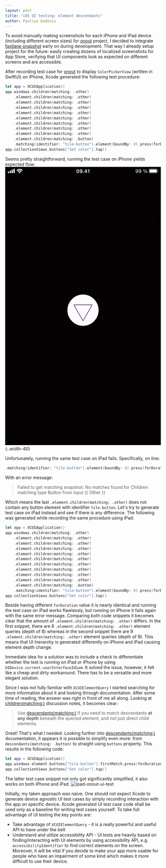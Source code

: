 ```yaml
---
layout: post
title: "iOS UI testing: element descendants"
author: Paulius Gudonis
---
```


To avoid manually making screenshots for each iPhone and iPad device (including different screen sizes) for [onout](https://onout.com) project, I decided to integrate [fastlane snapshot](https://docs.fastlane.tools/actions/snapshot/) early on during development. That way I already setup project for the future: easily creating dozens of localized screenshots for App Store, verifying that UI components look as expected on different screens and are accessible.

After recording test case for [onout](https://onout.com) to display `ColorPickerView` (written in SwiftUI) on iPhone, Xcode generated the following test procedure:

```swift
let app = XCUIApplication()
app.windows.children(matching: .other)
    .element.children(matching: .other)
    .element.children(matching: .other)
    .element.children(matching: .other)
    .element.children(matching: .other)
    .element.children(matching: .other)
    .element.children(matching: .other)
    .element.children(matching: .other)	
    .element.children(matching: .other)
    .element.children(matching: .button)
    .matching(identifier: "tile-button").element(boundBy: 0).press(forDuration: 1.6)
app.collectionViews.buttons["Set color"].tap()
```

Seems pretty straightforward, running the test case on iPhone yields expected flow:
![iphone-12-onout-ui-test](/assets/post/iphone-12-onout-ui-test.gif){:.width-40}

Unfortunately, running the same test case on iPad fails. Specifically, on line:
```swift
.matching(identifier: "tile-button").element(boundBy: 0).press(forDuration: 1.6);
```

With an error message:
> Failed to get matching snapshot: No matches found for Children matching type Button from input {(
    Other
)}

Which means the last `.element.children(matching: .other)` does not contain any button element with identifier `tile-button`. Let's try to generate test case on iPad instead and see if there is any difference. The following was generated while recording the same procedure using iPad:

```swift
let app = XCUIApplication()
app.windows.children(matching: .other)
    .element.children(matching: .other)
    .element.children(matching: .other)
    .element.children(matching: .other)
    .element.children(matching: .other)
    .element.children(matching: .other)
    .element.children(matching: .other)
    .element.children(matching: .other)
    .element.children(matching: .other)
    .element.children(matching: .other)
    .element.children(matching: .button)
    .matching(identifier: "tile-button").element(boundBy: 0).press(forDuration: 2.2)
app.collectionViews.buttons["Set color"].tap()
```

Beside having different `forDuration` value it is nearly identical and running the test case on iPad works flawlessly, but running on iPhone it fails again with the same error message. Comparing both code snippets it becomes clear that the amount of `.element.children(matching: .other)` differs. In the first snippet, there are 8 `.element.children(matching: .other)` element queries (depth of 8) whereas in the second snippet there are 9 `.element.children(matching: .other)` element queries (depth of 9). This means that UI hierarchy is generated differently on iPhone and iPad causing element depth change.

Immediate idea for a solution was to include a check to differentiate whether the test is running on iPad or iPhone by using `UIDevice.current.userInterfaceIdiom`. It solved the issue, however, it felt like a cheap and dirty workaround. There has to be a versatile and more elegant solution.

Since I was not fully familiar with `XCUIElementQuery` I started searching for more information about it and looking through documentation. After some time of reading, the answer was right in front of me all along. Looking at [children(matching:)](https://developer.apple.com/documentation/xctest/xcuielementquery/1501006-children) discussion notes, it becomes clear:

> Use [descendants(matching:)](https://developer.apple.com/documentation/xctest/xcuielementquery/1500659-descendants) if you need to match descendants **at any depth** beneath the queried element, and not just direct child elements.

Great! That's what I needed. Looking further into [descendants(matching:)](https://developer.apple.com/documentation/xctest/xcuielementquery/1500659-descendants) documentation, it appears it is possible to simplify even more: from `descendants(matching: .button)` to straight using `buttons` property. This results in the following code:

```swift
let app = XCUIApplication()
app.windows.element.buttons["tile-button"].firstMatch.press(forDuration: 2.0)
app.collectionViews.buttons["Set color"].tap()
```

The latter test case snippet not only got significantly simplified, it also works on both iPhone and iPad.
![ipad-onout-ui-test](/assets/post/ipad-onout-ui-test.gif)

Initially, my taken approach was naive. One should not expect Xcode to generate device agnostic UI test cases by simply recording interaction with the app on specific device. Xcode generated UI test case code shall be used only as a baseline for writing test cases yourself. To take full advantage of UI testing the key points are:
- Take advantage of `XCUIElementQuery` - it is a really powerful and useful API to have under the belt 
- Understand and utilize accessibility API - UI tests are heavily based on finding/interacting with UI elements by using accessibility API, e.g. `accessibilityIdentifier` to find correct elements on the screen. Moreover, it will be vital if you decide to make your app more usable for people who have an impairment of some kind which makes it more difficult to use their device.